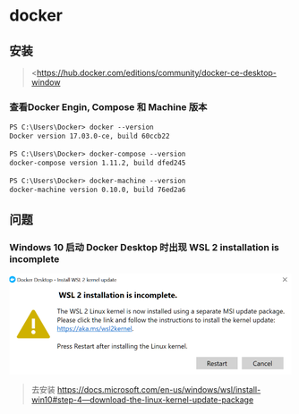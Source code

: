# docker

## 安装

> <<https://hub.docker.com/editions/community/docker-ce-desktop-window>

### 查看Docker Engin, Compose 和 Machine 版本

```shell
PS C:\Users\Docker> docker --version
Docker version 17.03.0-ce, build 60ccb22

PS C:\Users\Docker> docker-compose --version
docker-compose version 1.11.2, build dfed245

PS C:\Users\Docker> docker-machine --version
docker-machine version 0.10.0, build 76ed2a6
```

## 问题

### Windows 10 启动 Docker Desktop 时出现 WSL 2 installation is incomplete

![](/.assets/img/2022-01-26-14-11-26.png)

> 去安装 <https://docs.microsoft.com/en-us/windows/wsl/install-win10#step-4—download-the-linux-kernel-update-package>
